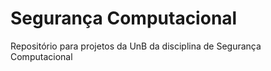 # Segurança Computacional

Repositório para projetos da UnB da disciplina de Segurança Computacional
